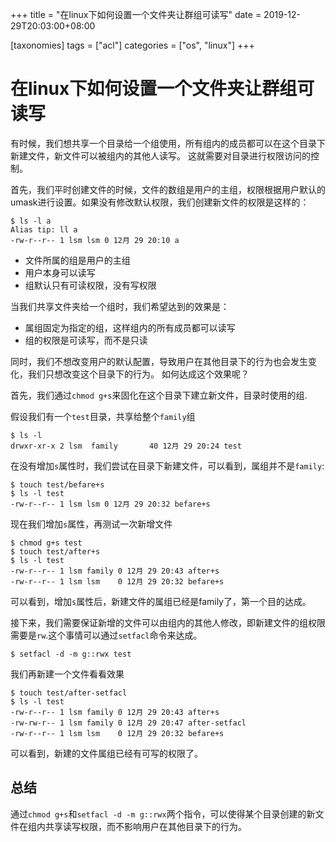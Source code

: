 
+++
title = "在linux下如何设置一个文件夹让群组可读写"
date = 2019-12-29T20:03:00+08:00

[taxonomies]
tags = ["acl"]
categories = ["os", "linux"]
+++

# 在linux下如何设置一个文件夹让群组可读写

有时候，我们想共享一个目录给一个组使用，所有组内的成员都可以在这个目录下新建文件，新文件可以被组内的其他人读写。
这就需要对目录进行权限访问的控制。

首先，我们平时创建文件的时候，文件的数组是用户的主组，权限根据用户默认的umask进行设置。如果没有修改默认权限，我们创建新文件的权限是这样的：

```
$ ls -l a
Alias tip: ll a
-rw-r--r-- 1 lsm lsm 0 12月 29 20:10 a
```

* 文件所属的组是用户的主组
* 用户本身可以读写
* 组默认只有可读权限，没有写权限

当我们共享文件夹给一个组时，我们希望达到的效果是：

* 属组固定为指定的组，这样组内的所有成员都可以读写
* 组的权限是可读写，而不是只读

同时，我们不想改变用户的默认配置，导致用户在其他目录下的行为也会发生变化，我们只想改变这个目录下的行为。
如何达成这个效果呢？

首先，我们通过`chmod g+s`来固化在这个目录下建立新文件，目录时使用的组.

假设我们有一个`test`目录，共享给整个`family`组

```
$ ls -l
drwxr-xr-x 2 lsm  family       40 12月 29 20:24 test
```

在没有增加`s`属性时，我们尝试在目录下新建文件，可以看到，属组并不是`family`:

```
$ touch test/befare+s
$ ls -l test
-rw-r--r-- 1 lsm lsm 0 12月 29 20:32 befare+s
```

现在我们增加`s`属性，再测试一次新增文件

```
$ chmod g+s test
$ touch test/after+s
$ ls -l test
-rw-r--r-- 1 lsm family 0 12月 29 20:43 after+s
-rw-r--r-- 1 lsm lsm    0 12月 29 20:32 befare+s
```

可以看到，增加`s`属性后，新建文件的属组已经是family了，第一个目的达成。

接下来，我们需要保证新增的文件可以由组内的其他人修改，即新建文件的组权限需要是`rw`.这个事情可以通过`setfacl`命令来达成。

```
$ setfacl -d -m g::rwx test
```

我们再新建一个文件看看效果

```
$ touch test/after-setfacl
$ ls -l test
-rw-r--r-- 1 lsm family 0 12月 29 20:43 after+s
-rw-rw-r-- 1 lsm family 0 12月 29 20:47 after-setfacl
-rw-r--r-- 1 lsm lsm    0 12月 29 20:32 befare+s
```

可以看到，新建的文件属组已经有可写的权限了。

## 总结

通过`chmod g+s`和`setfacl -d -m g::rwx`两个指令，可以使得某个目录创建的新文件在组内共享读写权限，而不影响用户在其他目录下的行为。
